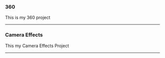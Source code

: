 ### 360

This is my 360 project

<script src="//360.vizor.io/scripts/embed.js" data-vizorurl="https://360.vizor.io/embed/v/y0xed" ></script>

***



### Camera Effects

This my Camera Effects Project



***
